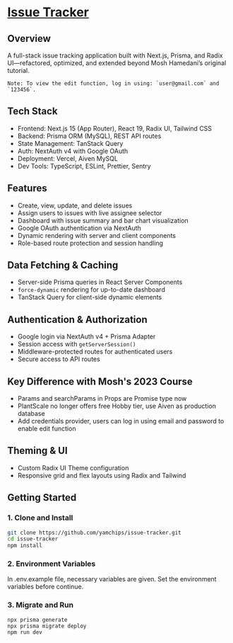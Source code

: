# [Issue Tracker](https://issue-tracker-gamma-puce.vercel.app/)

## Overview

A full-stack issue tracking application built with Next.js, Prisma, and Radix UI—refactored, optimized, and extended beyond Mosh Hamedani’s original tutorial.

    Note: To view the edit function, log in using: `user@gmail.com` and `123456`.

## Tech Stack

- Frontend: Next.js 15 (App Router), React 19, Radix UI, Tailwind CSS
- Backend: Prisma ORM (MySQL), REST API routes
- State Management: TanStack Query
- Auth: NextAuth v4 with Google OAuth
- Deployment: Vercel, Aiven MySQL
- Dev Tools: TypeScript, ESLint, Prettier, Sentry

## Features

- Create, view, update, and delete issues
- Assign users to issues with live assignee selector
- Dashboard with issue summary and bar chart visualization
- Google OAuth authentication via NextAuth
- Dynamic rendering with server and client components
- Role-based route protection and session handling

## Data Fetching & Caching

- Server-side Prisma queries in React Server Components
- `force-dynamic` rendering for up-to-date dashboard
- TanStack Query for client-side dynamic elements

## Authentication & Authorization

- Google login via NextAuth v4 + Prisma Adapter
- Session access with `getServerSession()`
- Middleware-protected routes for authenticated users
- Secure access to API routes

## Key Difference with Mosh's 2023 Course

- Params and searchParams in Props are Promise type now
- PlantScale no longer offers free Hobby tier, use Aiven as production database
- Add credentials provider, users can log in using email and password to enable edit function

## Theming & UI

- Custom Radix UI Theme configuration
- Responsive grid and flex layouts using Radix and Tailwind

## Getting Started

### 1. Clone and Install

```bash
git clone https://github.com/yamchips/issue-tracker.git
cd issue-tracker
npm install
```

### 2. Environment Variables

In .env.example file, necessary variables are given. Set the environment variables before continue.

### 3. Migrate and Run

```
npx prisma generate
npx prisma migrate deploy
npm run dev
```
